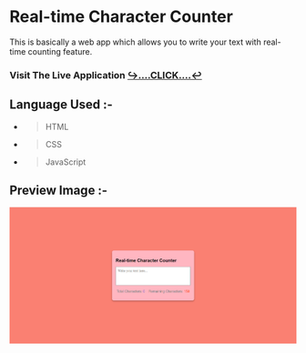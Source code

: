 # Real-time Character Counter

This is basically a web app which allows you to write your text with real-time counting feature.

### Visit The Live Application   [↪️....CLICK....↩️]()

## Language Used :-

- > HTML
- > CSS
- > JavaScript

## Preview Image :-

![image](images/preview.png)
